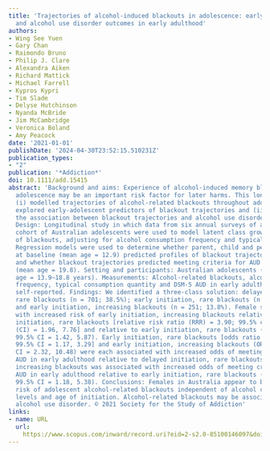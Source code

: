 ```yaml
---
title: 'Trajectories of alcohol-induced blackouts in adolescence: early risk factors
  and alcohol use disorder outcomes in early adulthood'
authors:
- Wing See Yuen
- Gary Chan
- Raimondo Bruno
- Philip J. Clare
- Alexandra Aiken
- Richard Mattick
- Michael Farrell
- Kypros Kypri
- Tim Slade
- Delyse Hutchinson
- Nyanda McBride
- Jim McCambridge
- Veronica Boland
- Amy Peacock
date: '2021-01-01'
publishDate: '2024-04-30T23:52:15.510231Z'
publication_types:
- "2"
publication: '*Addiction*'
doi: 10.1111/add.15415
abstract: 'Background and aims: Experience of alcohol-induced memory blackouts in
  adolescence may be an important risk factor for later harms. This longitudinal study
  (i) modelled trajectories of alcohol-related blackouts throughout adolescence, (ii)
  explored early-adolescent predictors of blackout trajectories and (iii) examined
  the association between blackout trajectories and alcohol use disorder (AUD) symptoms.
  Design: Longitudinal study in which data from six annual surveys of a longitudinal
  cohort of Australian adolescents were used to model latent class growth trajectories
  of blackouts, adjusting for alcohol consumption frequency and typical quantity.
  Regression models were used to determine whether parent, child and peer factors
  at baseline (mean age = 12.9) predicted profiles of blackout trajectory membership
  and whether blackout trajectories predicted meeting criteria for AUD in early adulthood
  (mean age = 19.8). Setting and participants: Australian adolescents (n = 1821; mean
  age = 13.9–18.8 years). Measurements: Alcohol-related blackouts, alcohol consumption
  frequency, typical consumption quantity and DSM-5 AUD in early adulthood were all
  self-reported. Findings: We identified a three-class solution: delayed alcohol initiation,
  rare blackouts (n = 701; 38.5%); early initiation, rare blackouts (n = 869; 47.7%);
  and early initiation, increasing blackouts (n = 251; 13.8%). Female sex was associated
  with increased risk of early initiation, increasing blackouts relative to delayed
  initiation, rare blackouts [relative risk ratio (RRR) = 3.90; 99.5% confidence interval
  (CI) = 1.96, 7.76] and relative to early initiation, rare blackouts (RRR = 2.89;
  99.5% CI = 1.42, 5.87). Early initiation, rare blackouts [odds ratio (OR) = 1.96;
  99.5% CI = 1.17, 3.29] and early initiation, increasing blackouts (OR = 4.93; 99.5%
  CI = 2.32, 10.48) were each associated with increased odds of meeting criteria for
  AUD in early adulthood relative to delayed initiation, rare blackouts. Early initiation,
  increasing blackouts was associated with increased odds of meeting criteria for
  AUD in early adulthood relative to early initiation, rare blackouts (OR = 2.51;
  99.5% CI = 1.18, 5.38). Conclusions: Females in Australia appear to be at higher
  risk of adolescent alcohol-related blackouts independent of alcohol consumption
  levels and age of initiation. Alcohol-related blackouts may be associated with later
  alcohol use disorder. © 2021 Society for the Study of Addiction'
links:
- name: URL
  url: 
    https://www.scopus.com/inward/record.uri?eid=2-s2.0-85100146097&doi=10.1111%2fadd.15415&partnerID=40&md5=6ae74871b0ded693f9939e9bd46470eb
---
```

